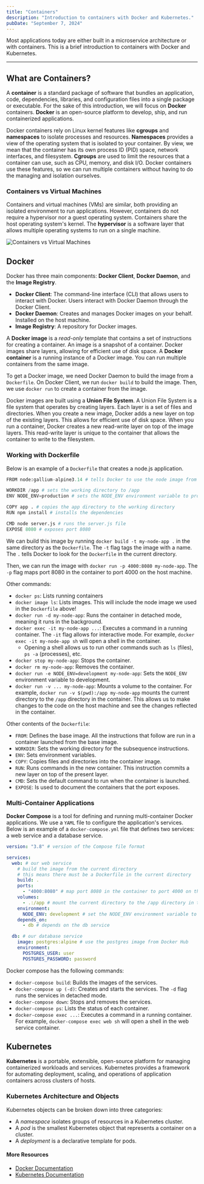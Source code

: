```yaml
---
title: "Containers"
description: "Introduction to containers with Docker and Kubernetes."
pubDate: "September 7, 2024"
---
```


Most applications today are either built in a microservice architecture or with containers. This is a brief introduction to containers with Docker and Kubernetes.

<hr>

## What are Containers?

A **container** is a standard package of software that bundles an application, code, dependencies, libraries, and configuration files into a single package or executable. For the sake of this introduction, we will focus on **Docker** containers. **Docker** is an open-source platform to develop, ship, and run containerized applications.

Docker containers rely on Linux kernel features like **cgroups** and **namespaces** to isolate processes and resources. **Namespaces** provides a view of the operating system that is isolated to your container. By view, we mean that the container has its own process ID (PID) space, network interfaces, and filesystem. **Cgroups** are used to limit the resources that a container can use, such as CPU, memory, and disk I/O. Docker containers use these features, so we can run multiple containers without having to do the managing and isolation ourselves.

### Containers vs Virtual Machines

Containers and virtual machines (VMs) are similar, both providing an isolated environment to run applications. However, containers do not require a hypervisor nor a guest operating system. Containers share the host operating system's kernel. The **hypervisor** is a software layer that allows multiple operating systems to run on a single machine.

![Containers vs Virtual Machines](/images/blog/containers/containers-vs-vms.png)

## Docker

Docker has three main components: **Docker Client**, **Docker Daemon**, and the **Image Registry**.

- **Docker Client**: The command-line interface (CLI) that allows users to interact with Docker. Users interact with Docker Daemon through the Docker Client.
- **Docker Daemon**: Creates and manages Docker images on your behalf. Installed on the host machine.
- **Image Registry**: A repository for Docker images.

A **Docker image** is a _read-only_ template that contains a set of instructions for creating a container. An image is a snapshot of a container. Docker images share layers, allowing for efficient use of disk space. A **Docker container** is a running instance of a Docker image. You can run multiple containers from the same image.

To get a Docker image, we need Docker Daemon to build the image from a `Dockerfile`. On Docker Client, we run `docker build` to build the image. Then, we use `docker run` to create a container from the image.

Docker images are built using a **Union File System**. A Union File System is a file system that operates by creating layers. Each layer is a set of files and directories. When you create a new image, Docker adds a new layer on top of the existing layers. This allows for efficient use of disk space. When you run a container, Docker creates a new read-write layer on top of the image layers. This read-write layer is unique to the container that allows the container to write to the filesystem.

### Working with Dockerfile

Below is an example of a `Dockerfile` that creates a node.js application.

```python
FROM node:gallium-alpine3.14 # tells Docker to use the node image from Docker Hub

WORKDIR /app # sets the working directory to /app
ENV NODE_ENV=production # sets the NODE_ENV environment variable to production

COPY app . # copies the app directory to the working directory
RUN npm install # installs the dependencies

CMD node server.js # runs the server.js file
EXPOSE 8080 # exposes port 8080
```

We can build this image by running `docker build -t my-node-app .` in the same directory as the `Dockerfile`. The `-t` flag tags the image with a name. The `.` tells Docker to look for the `Dockerfile` in the current directory.

Then, we can run the image with `docker run -p 4000:8080 my-node-app`. The `-p` flag maps port 8080 in the container to port 4000 on the host machine.

Other commands:

- `docker ps`: Lists running containers
- `docker image ls`: Lists images. This will include the node image we used in the `Dockerfile` above!
- `docker run -d my-node-app`: Runs the container in detached mode, meaning it runs in the background.
- `docker exec -it my-node-app ...`: Executes a command in a running container. The `-it` flag allows for interactive mode. For example, `docker exec -it my-node-app sh` will open a shell in the container.
  - Opening a shell allows us to run other commands such as `ls` (files), `ps -a` (processes), etc.
- `docker stop my-node-app`: Stops the container.
- `docker rm my-node-app`: Removes the container.
- `docker run -e NODE_ENV=development my-node-app`: Sets the `NODE_ENV` environment variable to development.
- `docker run -v ... my-node-app`: Mounts a volume to the container. For example, `docker run -v $(pwd):/app my-node-app` mounts the current directory to the `/app` directory in the container. This allows us to make changes to the code on the host machine and see the changes reflected in the container.

Other contents of the `Dockerfile`:

- `FROM`: Defines the base image. All the instructions that follow are run in a container launched from the base image.
- `WORKDIR`: Sets the working directory for the subsequence instructions.
- `ENV`: Sets environment variables.
- `COPY`: Copies files and directories into the container image.
- `RUN`: Runs commands in the new container. This instruction commits a new layer on top of the present layer.
- `CMD`: Sets the default command to run when the container is launched.
- `EXPOSE`: Is used to document the containers that the port exposes.

### Multi-Container Applications

**Docker Compose** is a tool for defining and running multi-container Docker applications. We use a `YAML` file to configure the application's services. Below is an example of a `docker-compose.yml` file that defines two services: a web service and a database service.

```yaml
version: "3.8" # version of the Compose file format

services:
  web: # our web service
    # build the image from the current directory
    # this means there must be a Dockerfile in the current directory
    build: .
    ports:
      - "4000:8080" # map port 8080 in the container to port 4000 on the host machine
    volumes:
      - .:/app # mount the current directory to the /app directory in the container
    environment:
      NODE_ENV: development # set the NODE_ENV environment variable to development
    depends_on:
      - db # depends on the db service

  db: # our database service
    image: postgres:alpine # use the postgres image from Docker Hub
    environment:
      POSTGRES_USER: user
      POSTGRES_PASSWORD: password
```

Docker compose has the following commands:

- `docker-compose build`: Builds the images of the services.
- `docker-compose up (-d)`: Creates and starts the services. The `-d` flag runs the services in detached mode.
- `docker-compose down`: Stops and removes the services.
- `docker-compose ps`: Lists the status of each container.
- `docker-compose exec ...`: Executes a command in a running container. For example, `docker-compose exec web sh` will open a shell in the web service container.

## Kubernetes

**Kubernetes** is a portable, extensible, open-source platform for managing containerized workloads and services. Kubernetes provides a framework for automating deployment, scaling, and operations of application containers across clusters of hosts.

### Kubernetes Architecture and Objects

Kubernetes objects can be broken down into three categories:

- A _namespace_ isolates groups of resources in a Kubernetes cluster.
- A _pod_ is the smallest Kubernetes object that represents a container on a cluster.
- A _deployment_ is a declarative template for pods.

#### More Resources

- [Docker Documentation](https://docs.docker.com/)
- [Kubernetes Documentation](https://kubernetes.io/)
